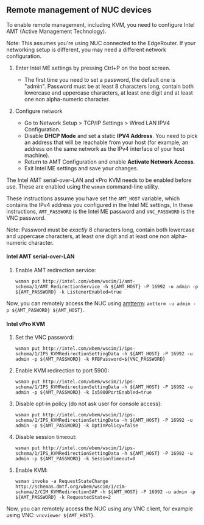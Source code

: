 ## Remote management of NUC devices

To enable remote management, including KVM, you need to configure Intel AMT (Active Management Technology).

Note: This assumes you're using NUC connected to the EdgeRouter. If
your networking setup is different, you may need a different network
configuration.

1. Enter Intel ME settings by pressing Ctrl+P on the boot screen.
    + The first time you need to set a password, the default one is "admin". Password must be at
     least 8 characters long, contain both lowercase and uppercase characters, at least one
     digit and at least one non alpha-numeric character.

1. Configure network
    + Go to Network Setup > TCP/IP Settings > Wired LAN IPV4 Configuration.
    + Disable __DHCP Mode__ and set a static __IPV4 Address__. You need to pick an address that
      will be reachable from your host (for example, an address on the same network as the IPv4
      interface of your host machine).
    + Return to AMT Configuration and enable __Activate Network Access__.
    + Exit Intel ME settings and save your changes.

The Intel AMT serial-over-LAN and vPro KVM needs to be enabled before
use. These are enabled using the `wsman` command-line utility.

These instructions assume you have set the `AMT_HOST` variable, which
contains the IPv4 address you configured in the Intel ME settings,
In these instructions, `AMT_PASSWORD` is the Intel ME password and `VNC_PASSWORD`
is the VNC password.

Note: Password must be _exactly_ 8 characters long, contain both lowercase and
uppercase characters, at least one digit and at least one non alpha-numeric
character.

#### Intel AMT serial-over-LAN

1. Enable AMT redirection service:

    ```
    wsman put http://intel.com/wbem/wscim/1/amt-schema/1/AMT_RedirectionService -h ${AMT_HOST} -P 16992 -u admin -p ${AMT_PASSWORD} -k ListenerEnabled=true
    ```

Now, you can remotely access the NUC using [amtterm](https://git.kraxel.org/cgit/amtterm/): `amtterm -u admin -p ${AMT_PASWORD} ${AMT_HOST}`.

#### Intel vPro KVM

1. Set the VNC password:

   ```
   wsman put http://intel.com/wbem/wscim/1/ips-schema/1/IPS_KVMRedirectionSettingData -h ${AMT_HOST} -P 16992 -u admin -p ${AMT_PASSWORD} -k RFBPassword=${VNC_PASSWORD}
   ```

2. Enable KVM redirection to port 5900:

   ```
   wsman put http://intel.com/wbem/wscim/1/ips-schema/1/IPS_KVMRedirectionSettingData -h ${AMT_HOST} -P 16992 -u admin -p ${AMT_PASSWORD} -k Is5900PortEnabled=true
   ```

3. Disable opt-in policy (do not ask user for console access):

   ```
   wsman put http://intel.com/wbem/wscim/1/ips-schema/1/IPS_KVMRedirectionSettingData -h ${AMT_HOST} -P 16992 -u admin -p ${AMT_PASSWORD} -k OptInPolicy=false
   ```

4. Disable session timeout:

   ```
   wsman put http://intel.com/wbem/wscim/1/ips-schema/1/IPS_KVMRedirectionSettingData -h ${AMT_HOST} -P 16992 -u admin -p ${AMT_PASSWORD} -k SessionTimeout=0
   ```

5. Enable KVM:

   ```
   wsman invoke -a RequestStateChange http://schemas.dmtf.org/wbem/wscim/1/cim-schema/2/CIM_KVMRedirectionSAP -h ${AMT_HOST} -P 16992 -u admin -p ${AMT_PASSWORD} -k RequestedState=2
   ```

Now, you can remotely access the NUC using any VNC client, for example using VNC: `vncviewer ${AMT_HOST}`.
